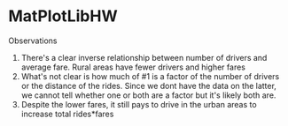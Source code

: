 # MatPlotLibHW
Observations
1. There's a clear inverse relationship between number of drivers and average fare. Rural areas have fewer drivers and higher fares
2. What's not clear is how much of #1 is a factor of the number of drivers or the distance of the rides. Since we dont have the data on the latter, we cannot tell whether one or both are a factor but it's likely both are.
3. Despite the lower fares, it still pays to drive in the urban areas to increase total rides*fares
